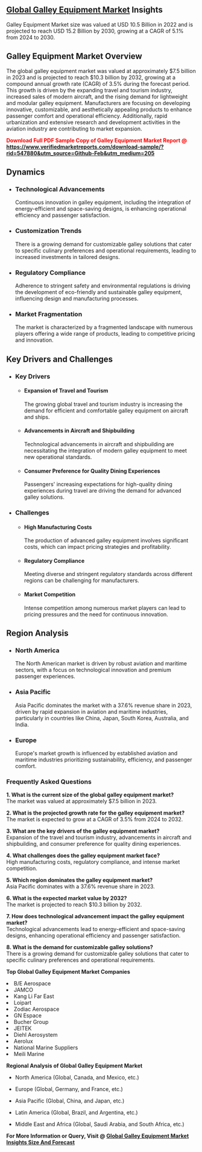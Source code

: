 <h2><a href="https://www.verifiedmarketreports.com/download-sample/?rid=547880&amp;utm_source=Github&amp;utm_medium=205" target="_blank">Global Galley Equipment Market</a> Insights</h2><p>Galley Equipment Market size was valued at USD 10.5 Billion in 2022 and is projected to reach USD 15.2 Billion by 2030, growing at a CAGR of 5.1% from 2024 to 2030.</p><p> <h2>Galley Equipment Market Overview</h2> <p>The global galley equipment market was valued at approximately $7.5 billion in 2023 and is projected to reach $10.3 billion by 2032, growing at a compound annual growth rate (CAGR) of 3.5% during the forecast period. This growth is driven by the expanding travel and tourism industry, increased sales of modern aircraft, and the rising demand for lightweight and modular galley equipment. Manufacturers are focusing on developing innovative, customizable, and aesthetically appealing products to enhance passenger comfort and operational efficiency. Additionally, rapid urbanization and extensive research and development activities in the aviation industry are contributing to market expansion. </p> <p><strong><p><span class=""><span style="color: #ff0000;"><strong>Download Full PDF Sample Copy of Galley Equipment Market Report</strong> @ </span><a href="https://www.verifiedmarketreports.com/download-sample/?rid=547880&amp;utm_source=Github-Feb&amp;utm_medium=205" target="_blank">https://www.verifiedmarketreports.com/download-sample/?rid=547880&amp;utm_source=Github-Feb&amp;utm_medium=205</a></span></p></strong></p> <h2>Dynamics</h2> <ul> <li><h3>Technological Advancements</h3> <p>Continuous innovation in galley equipment, including the integration of energy-efficient and space-saving designs, is enhancing operational efficiency and passenger satisfaction. </p> </li> <li><h3>Customization Trends</h3> <p>There is a growing demand for customizable galley solutions that cater to specific culinary preferences and operational requirements, leading to increased investments in tailored designs. </p> </li> <li><h3>Regulatory Compliance</h3> <p>Adherence to stringent safety and environmental regulations is driving the development of eco-friendly and sustainable galley equipment, influencing design and manufacturing processes. </p> </li> <li><h3>Market Fragmentation</h3> <p>The market is characterized by a fragmented landscape with numerous players offering a wide range of products, leading to competitive pricing and innovation. </p> </li> </ul> <h2>Key Drivers and Challenges</h2> <ul> <li><h3>Key Drivers</h3> <ul> <li><h4>Expansion of Travel and Tourism</h4> <p>The growing global travel and tourism industry is increasing the demand for efficient and comfortable galley equipment on aircraft and ships. </p> </li> <li><h4>Advancements in Aircraft and Shipbuilding</h4> <p>Technological advancements in aircraft and shipbuilding are necessitating the integration of modern galley equipment to meet new operational standards. </p> </li> <li><h4>Consumer Preference for Quality Dining Experiences</h4> <p>Passengers' increasing expectations for high-quality dining experiences during travel are driving the demand for advanced galley solutions. </p> </li> </ul> </li> <li><h3>Challenges</h3> <ul> <li><h4>High Manufacturing Costs</h4> <p>The production of advanced galley equipment involves significant costs, which can impact pricing strategies and profitability. </p> </li> <li><h4>Regulatory Compliance</h4> <p>Meeting diverse and stringent regulatory standards across different regions can be challenging for manufacturers. </p> </li> <li><h4>Market Competition</h4> <p>Intense competition among numerous market players can lead to pricing pressures and the need for continuous innovation. </p> </li> </ul> </li> </ul> <h2>Region Analysis</h2> <ul> <li><h3>North America</h3> <p>The North American market is driven by robust aviation and maritime sectors, with a focus on technological innovation and premium passenger experiences. </p> </li> <li><h3>Asia Pacific</h3> <p>Asia Pacific dominates the market with a 37.6% revenue share in 2023, driven by rapid expansion in aviation and maritime industries, particularly in countries like China, Japan, South Korea, Australia, and India. </p> </li> <li><h3>Europe</h3> <p>Europe's market growth is influenced by established aviation and maritime industries prioritizing sustainability, efficiency, and passenger comfort. </p> </li> </ul> <h3>Frequently Asked Questions</h3> <p><strong>1. What is the current size of the global galley equipment market?</strong><br> The market was valued at approximately $7.5 billion in 2023. </p> <p><strong>2. What is the projected growth rate for the galley equipment market?</strong><br> The market is expected to grow at a CAGR of 3.5% from 2024 to 2032. </p> <p><strong>3. What are the key drivers of the galley equipment market?</strong><br> Expansion of the travel and tourism industry, advancements in aircraft and shipbuilding, and consumer preference for quality dining experiences. </p> <p><strong>4. What challenges does the galley equipment market face?</strong><br> High manufacturing costs, regulatory compliance, and intense market competition. </p> <p><strong>5. Which region dominates the galley equipment market?</strong><br> Asia Pacific dominates with a 37.6% revenue share in 2023. </p> <p><strong>6. What is the expected market value by 2032?</strong><br> The market is projected to reach $10.3 billion by 2032. </p> <p><strong>7. How does technological advancement impact the galley equipment market?</strong><br> Technological advancements lead to energy-efficient and space-saving designs, enhancing operational efficiency and passenger satisfaction. </p> <p><strong>8. What is the demand for customizable galley solutions?</strong><br> There is a growing demand for customizable galley solutions that cater to specific culinary preferences and operational requirements.</p><p><strong>Top Global Galley Equipment Market Companies</strong></p><div data-test-id=""><p><li>B/E Aerospace</li><li> JAMCO</li><li> Kang Li Far East</li><li> Loipart</li><li> Zodiac Aerospace</li><li> GN Espace</li><li> Bucher Group</li><li> JEITEK</li><li> Diehl Aerosystem</li><li> Aerolux</li><li> National Marine Suppliers</li><li> Meili Marine</li></p><div><strong>Regional Analysis of&nbsp;Global Galley Equipment Market</strong></div><ul><li dir="ltr"><p dir="ltr">North America&nbsp;(Global, Canada, and Mexico, etc.)</p></li><li dir="ltr"><p dir="ltr">Europe (Global, Germany, and France, etc.)</p></li><li dir="ltr"><p dir="ltr">Asia Pacific&nbsp;(Global, China, and Japan, etc.)</p></li><li dir="ltr"><p dir="ltr">Latin America&nbsp;(Global, Brazil, and Argentina, etc.)</p></li><li dir="ltr">Middle East and Africa&nbsp;(Global, Saudi Arabia, and South Africa, etc.)</li></ul><p><strong>For More Information or Query, Visit @&nbsp;</strong><strong><a href="https://www.verifiedmarketreports.com/product/galley-equipment-market/?utm_source=Github&amp;utm_medium=205" target="_blank">Global Galley Equipment Market Insights Size And Forecast</a></strong></p></div>
